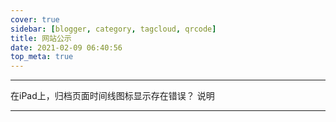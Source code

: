 ```yaml
---
cover: true
sidebar: [blogger, category, tagcloud, qrcode]
title: 网站公示
date: 2021-02-09 06:40:56
top_meta: true
---
```

<hr>

在iPad上，归档页面时间线图标显示存在错误？
说明

<hr>